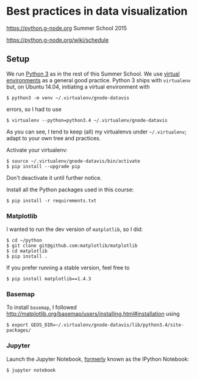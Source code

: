 # Best practices in data visualization

https://python.g-node.org Summer School 2015

https://python.g-node.org/wiki/schedule

## Setup

We run [Python 3](https://www.python.org/) as in the rest of this Summer School.
We use [virtual environments](https://virtualenv.pypa.io/) as a general good practice.
Python 3 ships with `virtualenv` but, on Ubuntu 14.04, initiating a virtual environment with

    $ python3 -m venv ~/.virtualenv/gnode-datavis

errors, so I had to use

    $ virtualenv --python=python3.4 ~/.virtualenv/gnode-datavis

As you can see, I tend to keep (all) my virtualenvs under `~/.virtualenv`; adapt to your own tree and practices.

Activate your virtualenv:

    $ source ~/.virtualenv/gnode-datavis/bin/activate
    $ pip install --upgrade pip

Don't deactivate it until further notice.

Install all the Python packages used in this course:

    $ pip install -r requirements.txt

### Matplotlib

I wanted to run the dev version of `matplotlib`, so I did:

    $ cd ~/python
    $ git clone git@github.com:matplotlib/matplotlib
    $ cd matplotlib
    $ pip install .

If you prefer running a stable version, feel free to

    $ pip install matplotlib==1.4.3

### Basemap

To install `basemap`, I followed http://matplotlib.org/basemap/users/installing.html#installation
using

    $ export GEOS_DIR=~/.virtualenv/gnode-datavis/lib/python3.4/site-packages/

### Jupyter

Launch the Jupyter Notebook, [formerly](http://blog.jupyter.org/2015/04/15/the-big-split/)
known as the IPython Notebook:

    $ jupyter notebook
